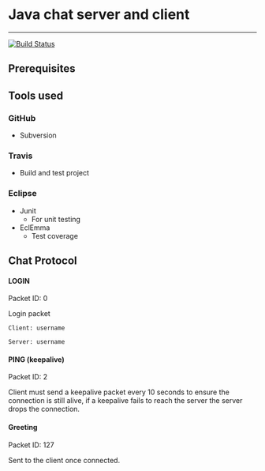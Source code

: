 # Java chat server and client
---
[![Build Status](https://travis-ci.org/ryanshawty/G53SQM.svg?branch=master)](https://travis-ci.org/ryanshawty/G53SQM)

## Prerequisites

## Tools used
### GitHub
- Subversion
### Travis
- Build and test project
### Eclipse
- Junit
	- For unit testing
- EclEmma
	- Test coverage

## Chat Protocol

#### LOGIN <username>
Packet ID: 0

Login packet
```
Client: username

Server: username
```

#### PING (keepalive)
Packet ID: 2

Client must send a keepalive packet every 10 seconds to ensure the connection is still alive, if a keepalive fails to reach the server the server drops the connection.


#### Greeting
Packet ID: 127

Sent to the client once connected.